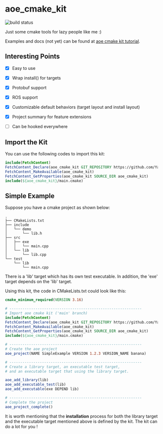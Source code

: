 # aoe_cmake_kit

![build status](https://github.com/Yarten/aoe_cmake_kit_tutorial/actions/workflows/cmake-multi-platform.yml/badge.svg)

Just some cmake tools for lazy people like me :)

Examples and docs (not yet) can be found at [aoe cmake kit tutorial](https://github.com/Yarten/aoe_cmake_kit_tutorial).


## Interesting Points

- [x] Easy to use
- [x] Wrap install() for targets
- [x] Protobuf support
- [x] ROS support
- [x] Customizable default behaviors (target layout and install layout)
- [x] Project summary for feature extensions
- [ ] Can be hooked everywhere


## Import the Kit

You can use the following codes to import this kit:

```cmake
include(FetchContent)
FetchContent_Declare(aoe_cmake_kit GIT_REPOSITORY https://github.com/Yarten/aoe_cmake_kit.git GIT_TAG main)
FetchContent_MakeAvailable(aoe_cmake_kit)
FetchContent_GetProperties(aoe_cmake_kit SOURCE_DIR aoe_cmake_kit)
include(${aoe_cmake_kit}/main.cmake)
```


## Simple Example

Suppose you have a cmake project as shown below:

```text
.
├── CMakeLists.txt
├── include
│   └── demo
│       └── lib.h
├── src
│   ├── exe
│   │   └── main.cpp
│   └── lib
│       └── lib.cpp
└── test
    └── lib
        └── main.cpp

```

There is a 'lib' target which has its own test executable.
In addition, the 'exe' target depends on the 'lib' target.

Using this kit, the code in CMakeLists.txt could look like this:

```cmake
cmake_minimum_required(VERSION 3.16)

# -------------------------------------------------------------
# Import aoe cmake kit ('main' branch)
include(FetchContent)
FetchContent_Declare(aoe_cmake_kit GIT_REPOSITORY https://github.com/Yarten/aoe_cmake_kit.git GIT_TAG main)
FetchContent_MakeAvailable(aoe_cmake_kit)
FetchContent_GetProperties(aoe_cmake_kit SOURCE_DIR aoe_cmake_kit)
include(${aoe_cmake_kit}/main.cmake)

# -------------------------------------------------------------
# Create the aoe project
aoe_project(NAME SimpleExample VERSION 1.2.3 VERSION_NAME banana)

# -------------------------------------------------------------
# Create a library target, an executable test target,
# and an executable target that using the library target.

aoe_add_library(lib)
aoe_add_executable_test(lib)
aoe_add_executable(exe DEPEND lib)

# -------------------------------------------------------------
# Complete the project
aoe_project_complete()
```

It is worth mentioning that the **installation** process 
for both the library target and the executable target mentioned above is defined by the kit.
The kit can do a lot for you !
